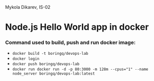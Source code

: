 Mykola Dikarev, IS-02

# Node.js Hello World app in docker

### Command used to build, push and run docker image:
  - ```docker build -t boringq/devops-lab```
  - ```docker login```
  - ```docker push boringq/devops-lab```
  - ```docker run docker run -d -p 80:3000 -m 128m --cpus="1" --name node_server boringq/devops-lab:latest```

